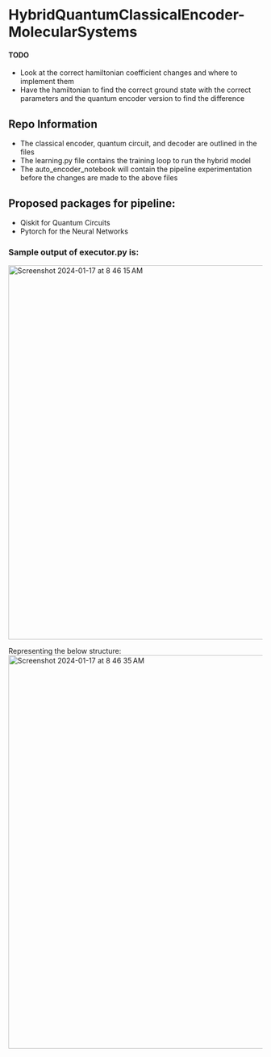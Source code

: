 # HybridQuantumClassicalEncoder-MolecularSystems


#### TODO
- Look at the correct hamiltonian coefficient changes and where to implement them 
- Have the hamiltonian to find the correct ground state with the correct parameters and the quantum encoder version to find the difference 


## Repo Information
- The classical encoder, quantum circuit, and decoder are outlined in the files
- The learning.py file contains the training loop to run the hybrid model
- The auto_encoder_notebook will contain the pipeline experimentation before the changes are made to the above files


## Proposed packages for pipeline: 
- Qiskit for Quantum Circuits
- Pytorch for the Neural Networks


### Sample output of executor.py is:



<img width="741" alt="Screenshot 2024-01-17 at 8 46 15 AM" src="https://github.com/soundwaverohit/HybridQuantumClassicalEncoder-MolecularSystems/assets/30132476/186706eb-7f34-405e-85db-5d944144307a">




Representing the below structure: 
<img width="779" alt="Screenshot 2024-01-17 at 8 46 35 AM" src="https://github.com/soundwaverohit/HybridQuantumClassicalEncoder-MolecularSystems/assets/30132476/a526ed1e-4599-4302-9341-9e75786089dc">
